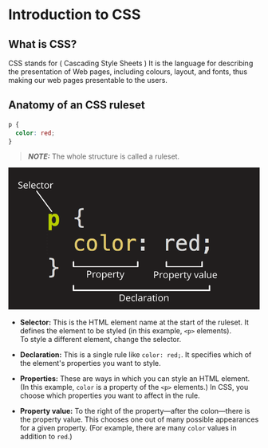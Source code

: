 # Introduction to CSS

## What is CSS?

CSS stands for ( Cascading Style Sheets ) It is the language for describing the presentation of Web pages, including colours, layout, and fonts, thus making our web pages presentable to the users.

## Anatomy of an CSS ruleset

```css
p {
  color: red;
}
```

> **_NOTE:_** The whole structure is called a ruleset.

![Anatomy of an CSS ruleset](images/css-declaration-small.png)

- **Selector:** This is the HTML element name at the start of the ruleset. It defines the element to be styled (in this example, `<p>` elements).\
  To style a different element, change the selector.

- **Declaration:** This is a single rule like `color: red;`. It specifies which of the element's properties you want to style.

- **Properties:** These are ways in which you can style an HTML element. (In this example, `color` is a property of the `<p>` elements.) In CSS, you choose which properties you want to affect in the rule.

- **Property value:** To the right of the property—after the colon—there is the property value. This chooses one out of many possible appearances for a given property. (For example, there are many `color` values in addition to `red`.)
